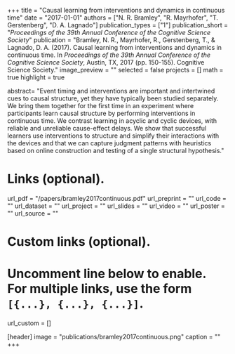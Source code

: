 +++
title = "Causal learning from interventions and dynamics in continuous time"
date = "2017-01-01"
authors = ["N. R. Bramley",  "R. Mayrhofer",  "T. Gerstenberg",  "D. A. Lagnado"]
publication_types = ["1"]
publication_short = "_Proceedings of the 39th Annual Conference of the Cognitive Science Society_"
publication = "Bramley, N. R., Mayrhofer, R., Gerstenberg, T., & Lagnado, D. A. (2017). Causal learning from interventions and dynamics in continuous time. In _Proceedings of the 39th Annual Conference of the Cognitive Science Society_, Austin, TX, 2017 (pp. 150-155). Cognitive Science Society."
image_preview = ""
selected = false
projects = []
math = true
highlight = true

abstract= "Event timing and interventions are important and intertwined cues to causal structure, yet they have typically been studied separately. We bring them together for the first time in an experiment where participants learn causal structure by performing interventions in continuous time. We contrast learning in acyclic and cyclic devices, with reliable and unreliable cause-effect delays. We show that successful learners use interventions to structure and simplify their interactions with the devices and that we can capture judgment patterns with heuristics based on online construction and testing of a single structural hypothesis."

# Links (optional).
url_pdf = "/papers/bramley2017continuous.pdf"
url_preprint = ""
url_code = ""
url_dataset = ""
url_project = ""
url_slides = ""
url_video = ""
url_poster = ""
url_source = ""

# Custom links (optional).
#   Uncomment line below to enable. For multiple links, use the form `[{...}, {...}, {...}]`.
url_custom = []

[header]
image = "publications/bramley2017continuous.png"
caption = ""
+++

